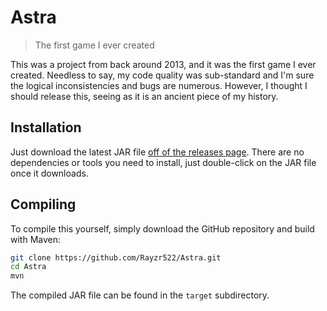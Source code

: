 # Astra

> The first game I ever created

This was a project from back around 2013, and it was the first game I ever created. Needless to say, my code quality was sub-standard and I'm sure the logical inconsistencies and bugs are numerous. However, I thought I should release this, seeing as it is an ancient piece of my history.

## Installation

Just download the latest JAR file [off of the releases page](https://github.com/Rayzr522/Astra/releases). There are no dependencies or tools you need to install, just double-click on the JAR file once it downloads.

## Compiling

To compile this yourself, simply download the GitHub repository and build with Maven:

```bash
git clone https://github.com/Rayzr522/Astra.git
cd Astra
mvn
```

The compiled JAR file can be found in the `target` subdirectory.
